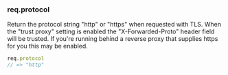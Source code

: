 <h3 id='req.protocol'>req.protocol</h3>

Return the protocol string "http" or "https"
when requested with TLS. When the "trust proxy"
setting is enabled the "X-Forwarded-Proto" header
field will be trusted. If you're running behind
a reverse proxy that supplies https for you this
may be enabled.

```js
req.protocol
// => "http"
```

